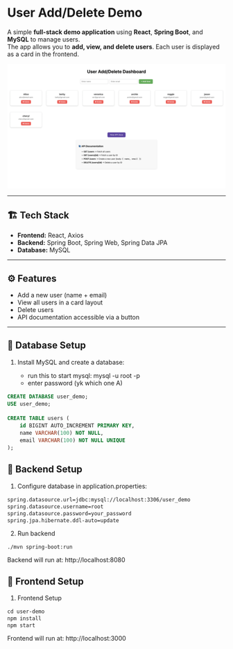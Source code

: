 # User Add/Delete Demo

A simple **full-stack demo application** using **React**, **Spring Boot**, and **MySQL** to manage users.  
The app allows you to **add, view, and delete users**. Each user is displayed as a card in the frontend.


![App Screenshot](assets/screenshot.png)

---

## 🏗️ Tech Stack

- **Frontend:** React, Axios  
- **Backend:** Spring Boot, Spring Web, Spring Data JPA  
- **Database:** MySQL  

---

## ⚙️ Features

- Add a new user (name + email)  
- View all users in a card layout  
- Delete users  
- API documentation accessible via a button  

---

## 💾 Database Setup

1. Install MySQL and create a database:
   
    - run this to start mysql: mysql -u root -p
    - enter password (yk which one A)

```sql
CREATE DATABASE user_demo;
USE user_demo;

CREATE TABLE users (
    id BIGINT AUTO_INCREMENT PRIMARY KEY,
    name VARCHAR(100) NOT NULL,
    email VARCHAR(100) NOT NULL UNIQUE
);
```

## 💾 Backend Setup

1. Configure database in application.properties:

```
spring.datasource.url=jdbc:mysql://localhost:3306/user_demo
spring.datasource.username=root
spring.datasource.password=your_password
spring.jpa.hibernate.ddl-auto=update
```

2. Run backend

```
./mvn spring-boot:run
```

Backend will run at: http://localhost:8080


## 💾 Frontend Setup

1. Frontend Setup

```
cd user-demo
npm install
npm start
```

Frontend will run at: http://localhost:3000

